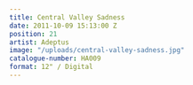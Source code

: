```yaml
---
title: Central Valley Sadness
date: 2011-10-09 15:13:00 Z
position: 21
artist: Adeptus
image: "/uploads/central-valley-sadness.jpg"
catalogue-number: HA009
format: 12" / Digital
---
```


